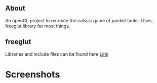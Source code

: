 <h2>About</h2>
An openGL project to recreate the calssic game of pocket tanks. Uses freeglut library for most things.

<h2>freeglut</h2>
Libraries and include files can be found here <a href="http://freeglut.sourceforge.net/">Link</a>

<h1>Screenshots</h1>
<blockquote class="imgur-embed-pub" lang="en" data-id="a/s6byb"><a href="//imgur.com/s6byb"></a></blockquote><script async src="//s.imgur.com/min/embed.js" charset="utf-8"></script>
